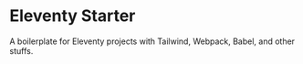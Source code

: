 # Eleventy Starter

A boilerplate for Eleventy projects with Tailwind, Webpack, Babel, and other stuffs.
